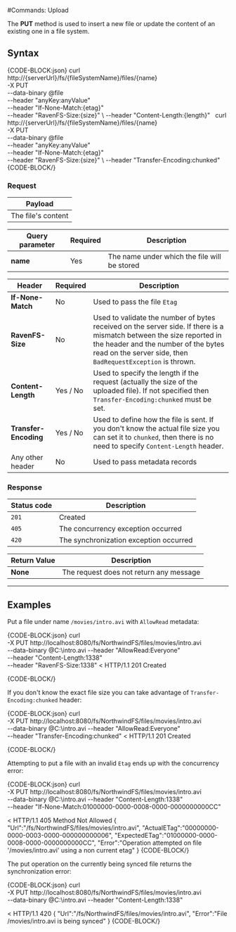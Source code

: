 #Commands: Upload

The **PUT** method is used to insert a new file or update the content of an existing one in a file system.

## Syntax

{CODE-BLOCK:json}
curl \
	http://{serverUrl}/fs/{fileSystemName}/files/{name}  \
	-X PUT \
	--data-binary @file  \
	--header "anyKey:anyValue" \
    --header "If-None-Match:{etag}" \
    --header "RavenFS-Size:{size}" \ 
    --header "Content-Length:{length}"
&nbsp;
curl \
	http://{serverUrl}/fs/{fileSystemName}/files/{name}  \
	-X PUT \
	--data-binary @file  \
	--header "anyKey:anyValue" \
    --header "If-None-Match:{etag}" \
    --header "RavenFS-Size:{size}" \ 
    --header "Transfer-Encoding:chunked"
{CODE-BLOCK/}

### Request

| Payload |
| ------- |
| The file's content|

| Query parameter | Required | Description |
| ------------- | -- | ---- |
| **name** | Yes | The name under which the file will be stored |

| Header | Required | Description |
| --------| ------- | --- |
| **If-None-Match** | No |  Used to pass the file `Etag` |
| **RavenFS-Size** | No |  Used to validate the number of bytes received on the server side. If there is a mismatch between the size reported in the header and the number of the bytes read on the server side, then `BadRequestException` is thrown. |
| **Content-Length** | Yes / No |  Used to specify the length if the request (actually the size of the uploaded file). If not specified then `Transfer-Encoding:chunked` must be set. |
| **Transfer-Encoding** | Yes / No |  Used to define how the file is sent. If you don't know the actual file size you can set it to `chunked`, then there is no need to specify `Content-Length` header. |
| Any other header | No | Used to pass metadata records |

### Response

| Status code | Description |
| ----------- | - |
| `201` | Created |
| `405` | The concurrency exception occurred |
| `420` | The synchronization exception occurred |

| Return Value | Description |
| ------------- | ------------- |
| **None** | The request does not return any message |

<hr />

## Examples

Put a file under name `/movies/intro.avi` with `AllowRead` metadata:

{CODE-BLOCK:json}
curl \
	-X PUT http://localhost:8080/fs/NorthwindFS/files/movies/intro.avi  \
	--data-binary @C:\intro.avi
	--header "AllowRead:Everyone" \
	--header "Content-Length:1338" \
    --header "RavenFS-Size:1338"
< HTTP/1.1 201 Created

{CODE-BLOCK/}

If you don't know the exact file size you can take advantage of `Transfer-Encoding:chunked` header:

{CODE-BLOCK:json}
curl \
	-X PUT http://localhost:8080/fs/NorthwindFS/files/movies/intro.avi  \
	--data-binary @C:\intro.avi
	--header "AllowRead:Everyone" \
	--header "Transfer-Encoding:chunked"
< HTTP/1.1 201 Created

{CODE-BLOCK/}


Attempting to put a file with an invalid `Etag` ends up with the concurrency error:

{CODE-BLOCK:json}
curl \
	-X PUT http://localhost:8080/fs/NorthwindFS/files/movies/intro.avi  \
	--data-binary @C:\intro.avi
	--header "Content-Length:1338" \
    --header "If-None-Match:01000000-0000-0008-0000-0000000000CC"
 
< HTTP/1.1 405 Method Not Allowed
{
    "Url":"/fs/NorthwindFS/files/movies/intro.avi",
    "ActualETag":"00000000-0000-0003-0000-000000000006",
    "ExpectedETag":"01000000-0000-0008-0000-0000000000CC",
    "Error":"Operation attempted on file '/movies/intro.avi' using a non current etag"
}
{CODE-BLOCK/}

The put operation on the currently being synced file returns the synchronization error:

{CODE-BLOCK:json}
curl \
	-X PUT http://localhost:8080/fs/NorthwindFS/files/movies/intro.avi  \
	--data-binary @C:\intro.avi
	--header "Content-Length:1338"
 
< HTTP/1.1 420
{
    "Url":"/fs/NorthwindFS/files/movies/intro.avi",
    "Error":"File /movies/intro.avi is being synced"
}
{CODE-BLOCK/}
